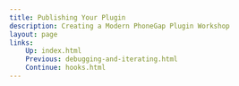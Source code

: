 ```yaml
---
title: Publishing Your Plugin
description: Creating a Modern PhoneGap Plugin Workshop
layout: page
links:
    Up: index.html
    Previous: debugging-and-iterating.html
    Continue: hooks.html
---
```

